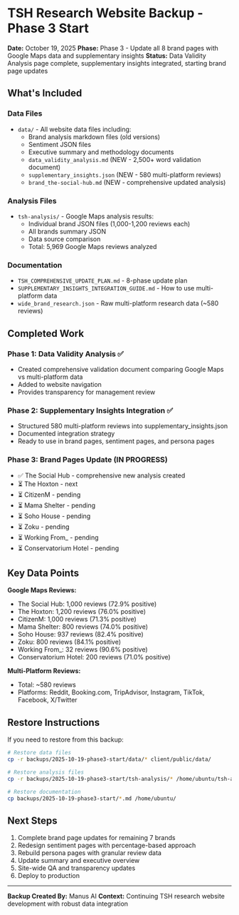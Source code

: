 # TSH Research Website Backup - Phase 3 Start

**Date:** October 19, 2025
**Phase:** Phase 3 - Update all 8 brand pages with Google Maps data and supplementary insights
**Status:** Data Validity Analysis page complete, supplementary insights integrated, starting brand page updates

## What's Included

### Data Files
- `data/` - All website data files including:
  - Brand analysis markdown files (old versions)
  - Sentiment JSON files
  - Executive summary and methodology documents
  - `data_validity_analysis.md` (NEW - 2,500+ word validation document)
  - `supplementary_insights.json` (NEW - 580 multi-platform reviews)
  - `brand_the-social-hub.md` (NEW - comprehensive updated analysis)

### Analysis Files
- `tsh-analysis/` - Google Maps analysis results:
  - Individual brand JSON files (1,000-1,200 reviews each)
  - All brands summary JSON
  - Data source comparison
  - Total: 5,969 Google Maps reviews analyzed

### Documentation
- `TSH_COMPREHENSIVE_UPDATE_PLAN.md` - 8-phase update plan
- `SUPPLEMENTARY_INSIGHTS_INTEGRATION_GUIDE.md` - How to use multi-platform data
- `wide_brand_research.json` - Raw multi-platform research data (~580 reviews)

## Completed Work

### Phase 1: Data Validity Analysis ✅
- Created comprehensive validation document comparing Google Maps vs multi-platform data
- Added to website navigation
- Provides transparency for management review

### Phase 2: Supplementary Insights Integration ✅
- Structured 580 multi-platform reviews into supplementary_insights.json
- Documented integration strategy
- Ready to use in brand pages, sentiment pages, and persona pages

### Phase 3: Brand Pages Update (IN PROGRESS)
- ✅ The Social Hub - comprehensive new analysis created
- ⏳ The Hoxton - next
- ⏳ CitizenM - pending
- ⏳ Mama Shelter - pending
- ⏳ Soho House - pending
- ⏳ Zoku - pending
- ⏳ Working From_ - pending
- ⏳ Conservatorium Hotel - pending

## Key Data Points

**Google Maps Reviews:**
- The Social Hub: 1,000 reviews (72.9% positive)
- The Hoxton: 1,200 reviews (76.0% positive)
- CitizenM: 1,000 reviews (71.3% positive)
- Mama Shelter: 800 reviews (74.0% positive)
- Soho House: 937 reviews (82.4% positive)
- Zoku: 800 reviews (84.1% positive)
- Working From_: 32 reviews (90.6% positive)
- Conservatorium Hotel: 200 reviews (71.0% positive)

**Multi-Platform Reviews:**
- Total: ~580 reviews
- Platforms: Reddit, Booking.com, TripAdvisor, Instagram, TikTok, Facebook, X/Twitter

## Restore Instructions

If you need to restore from this backup:

```bash
# Restore data files
cp -r backups/2025-10-19-phase3-start/data/* client/public/data/

# Restore analysis files
cp -r backups/2025-10-19-phase3-start/tsh-analysis/* /home/ubuntu/tsh-analysis/

# Restore documentation
cp backups/2025-10-19-phase3-start/*.md /home/ubuntu/
```

## Next Steps

1. Complete brand page updates for remaining 7 brands
2. Redesign sentiment pages with percentage-based approach
3. Rebuild persona pages with granular review data
4. Update summary and executive overview
5. Site-wide QA and transparency updates
6. Deploy to production

---

**Backup Created By:** Manus AI
**Context:** Continuing TSH research website development with robust data integration
